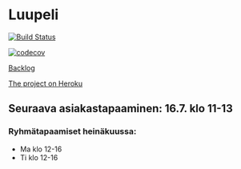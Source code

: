 # Luupeli
[![Build 
Status](https://travis-ci.org/luupeli/luupeli.svg?branch=master)](https://travis-ci.org/luupeli/luupeli)

[![codecov](https://codecov.io/gh/luupeli/luupeli/branch/master/graph/badge.svg)](https://codecov.io/gh/luupeli/luupeli)

[Backlog](https://docs.google.com/spreadsheets/d/1b66WPYF05FefrFPH069sPz5Ew2VdkUd1fpNZGQjryEQ/edit?usp=sharing)

[The project on Heroku](http://luupeli.herokuapp.com/)

## Seuraava asiakastapaaminen: 16.7. klo 11-13

### Ryhmätapaamiset heinäkuussa:
* Ma klo 12-16
* Ti klo 12-16

